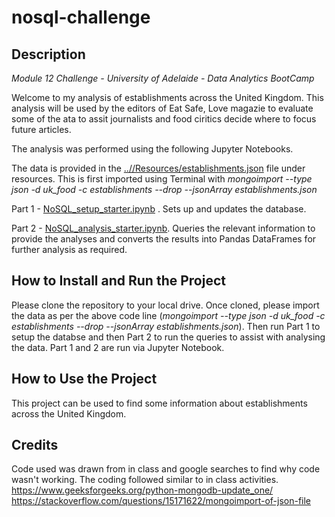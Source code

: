 # nosql-challenge

## Description
_Module 12 Challenge - University of Adelaide - Data Analytics BootCamp_

Welcome to my analysis of establishments across the United Kingdom. This analysis will be used by the editors of Eat Safe, Love magazie to evaluate some of the ata to assit journalists and food ciritics decide where to focus future articles. 

The analysis was performed using the following Jupyter Notebooks.

The data is provided in the [..//Resources/establishments.json](establishments.json) file under resources.  This is first imported using Terminal with _mongoimport --type json -d uk_food -c establishments --drop --jsonArray establishments.json_

Part 1 - [NoSQL_setup_starter.ipynb](NoSQL_Start.ipynb) . Sets up and updates the database.

Part 2 - [NoSQL_analysis_starter.ipynb](NoSQL_analysis_starter.ipynb). Queries the relevant information to provide the analyses and converts the results into Pandas DataFrames for further analysis as required.

## How to Install and Run the Project

Please clone the repository to your local drive. Once cloned, please import the data as per the above code line (_mongoimport --type json -d uk_food -c establishments --drop --jsonArray establishments.json_). Then run Part 1 to setup the databse and then Part 2 to run the queries to assist with analysing the data. Part 1 and 2 are run via Jupyter Notebook.

## How to Use the Project

This project can be used to find some information about establishments across the United Kingdom.

## Credits

Code used was drawn from in class and google searches to find why code wasn't working.
The coding followed similar to in class activities.
https://www.geeksforgeeks.org/python-mongodb-update_one/
https://stackoverflow.com/questions/15171622/mongoimport-of-json-file
